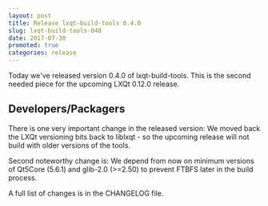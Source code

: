 ```yaml
---
layout: post
title: Release lxqt-build-tools 0.4.0
slug: lxqt-build-tools-040
date: 2017-07-30
promoted: true
categories: release
---
```


Today we've released version 0.4.0 of lxqt-build-tools. This is the second
needed piece for the upcoming LXQt 0.12.0 release.

## Developers/Packagers

There is one very important change in the released version: We moved back
the LXQt versioning bits back to liblxqt - so the upcoming release will not
build with older versions of the tools.

Second noteworthy change is: We depend from now on minimum versions of
Qt5Core (5.6.1) and glib-2.0 (>=2.50) to prevent FTBFS later in the build
process.

A full list of changes is in the CHANGELOG file.
